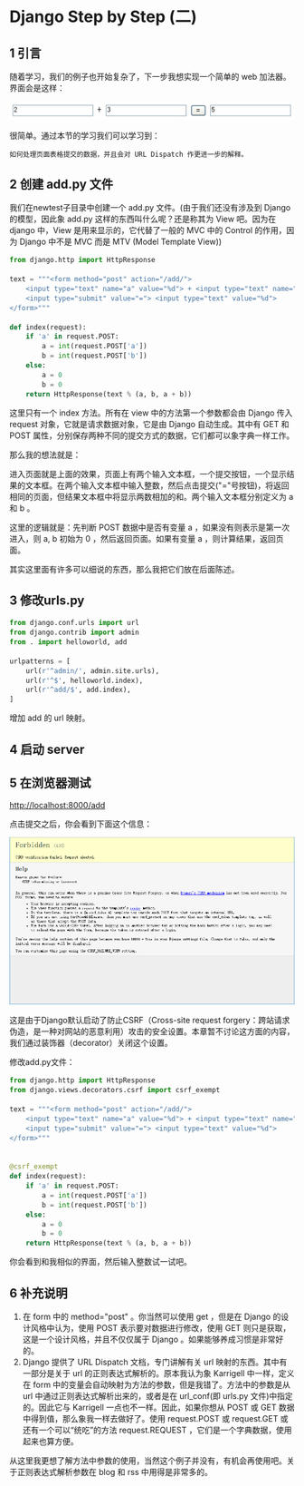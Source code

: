 # Django Step by Step (二)

## 1   引言

随着学习，我们的例子也开始复杂了，下一步我想实现一个简单的 web 加法器。界面会是这样：

![](./chapter0201.png)

很简单。通过本节的学习我们可以学习到：

    如何处理页面表格提交的数据，并且会对 URL Dispatch 作更进一步的解释。

## 2   创建 add.py 文件

我们在newtest子目录中创建一个 add.py 文件。(由于我们还没有涉及到 Django 的模型，因此象 add.py 这样的东西叫什么呢？还是称其为 View 吧。因为在 django 中，View 是用来显示的，它代替了一般的 MVC 中的 Control 的作用，因为 Django 中不是 MVC 而是 MTV (Model Template View))

```python
from django.http import HttpResponse

text = """<form method="post" action="/add/">
    <input type="text" name="a" value="%d"> + <input type="text" name="b" value="%d">
    <input type="submit" value="="> <input type="text" value="%d">
</form>"""

def index(request):
    if 'a' in request.POST:
        a = int(request.POST['a'])
        b = int(request.POST['b'])
    else:
        a = 0
        b = 0
    return HttpResponse(text % (a, b, a + b))
```

这里只有一个 index 方法。所有在 view 中的方法第一个参数都会由 Django 传入 request 对象，它就是请求数据对象，它是由 Django 自动生成。其中有 GET 和 POST 属性，分别保存两种不同的提交方式的数据，它们都可以象字典一样工作。

那么我的想法就是：

进入页面就是上面的效果，页面上有两个输入文本框，一个提交按钮，一个显示结果的文本框。在两个输入文本框中输入整数，然后点击提交("="号按钮)，将返回相同的页面，但结果文本框中将显示两数相加的和。两个输入文本框分别定义为 a 和 b 。

这里的逻辑就是：先判断 POST 数据中是否有变量 a ，如果没有则表示是第一次进入，则 a, b 初始为 0 ，然后返回页面。如果有变量 a ，则计算结果，返回页面。

其实这里面有许多可以细说的东西，那么我把它们放在后面陈述。

## 3   修改urls.py

```python
from django.conf.urls import url
from django.contrib import admin
from . import helloworld, add

urlpatterns = [
    url(r'^admin/', admin.site.urls),
    url(r'^$', helloworld.index),
    url(r'^add/$', add.index),
]
```

增加 add 的 url 映射。

## 4   启动 server

## 5   在浏览器测试

<http://localhost:8000/add>

点击提交之后，你会看到下面这个信息：

![](./chapter0202.png)

这是由于Django默认启动了防止CSRF（Cross-site request forgery：跨站请求伪造，是一种对网站的恶意利用）攻击的安全设置。本章暂不讨论这方面的内容，我们通过装饰器（decorator）关闭这个设置。

修改add.py文件：

```python
from django.http import HttpResponse
from django.views.decorators.csrf import csrf_exempt

text = """<form method="post" action="/add/">
    <input type="text" name="a" value="%d"> + <input type="text" name="b" value="%d">
    <input type="submit" value="="> <input type="text" value="%d">
</form>"""


@csrf_exempt
def index(request):
    if 'a' in request.POST:
        a = int(request.POST['a'])
        b = int(request.POST['b'])
    else:
        a = 0
        b = 0
    return HttpResponse(text % (a, b, a + b))
```

你会看到和我相似的界面，然后输入整数试一试吧。

## 6   补充说明

1. 在 form 中的 method="post" 。你当然可以使用 get ，但是在 Django 的设计风格中认为，使用 POST 表示要对数据进行修改，使用 GET 则只是获取，这是一个设计风格，并且不仅仅属于 Django 。如果能够养成习惯是非常好的。 
2. Django 提供了 URL Dispatch 文档，专门讲解有关 url 映射的东西。其中有一部分是关于 url 的正则表达式解析的。原本我认为象 Karrigell 中一样，定义在 form 中的变量会自动映射为方法的参数，但是我错了。方法中的参数是从 url 中通过正则表达式解析出来的，或者是在 url_conf(即 urls.py 文件)中指定的。因此它与 Karrigell 一点也不一样。因此，如果你想从 POST 或 GET 数据中得到值，那么象我一样去做好了。使用 request.POST 或 request.GET 或还有一个可以“统吃”的方法 request.REQUEST ，它们是一个字典数据，使用起来也算方便。 

从这里我更想了解方法中参数的使用，当然这个例子并没有，有机会再使用吧。关于正则表达式解析参数在 blog 和 rss 中用得是非常多的。
